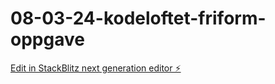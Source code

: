 # 08-03-24-kodeloftet-friform-oppgave

[Edit in StackBlitz next generation editor ⚡️](https://stackblitz.com/~/github.com/LarsGJobloop/08-03-24-kodeloftet-friform-oppgave)